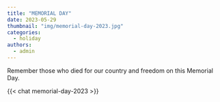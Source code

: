 ```yaml
---
title: "MEMORIAL DAY"
date: 2023-05-29
thumbnail: "img/memorial-day-2023.jpg"
categories: 
  - holiday
authors: 
  - admin
---
```


Remember those who died for our country and freedom on this Memorial Day.

{{< chat memorial-day-2023 >}}